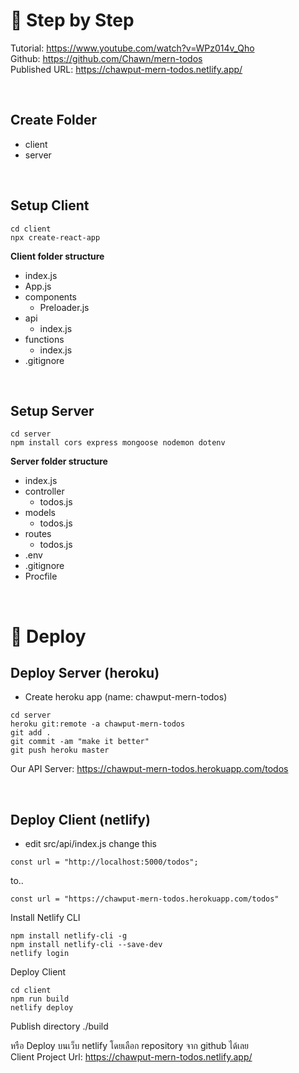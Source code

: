 # 📒 Step by Step

Tutorial: https://www.youtube.com/watch?v=WPz014v_Qho  
Github: https://github.com/Chawn/mern-todos  
Published URL: https://chawput-mern-todos.netlify.app/  

<br/>

## Create Folder
- client
- server   

<br/>

## Setup Client 
```console
cd client
npx create-react-app
```
**Client folder structure**
- index.js
- App.js
- components
  - Preloader.js
- api
  - index.js
- functions
  - index.js
- .gitignore

<br/>

## Setup Server
```console
cd server
npm install cors express mongoose nodemon dotenv
```
**Server folder structure**
- index.js
- controller
  - todos.js
- models
  - todos.js
- routes
  - todos.js
- .env
- .gitignore
- Procfile

<br/>


# 🚀 Deploy
## Deploy Server (heroku)
- Create heroku app (name: chawput-mern-todos)

```
cd server
heroku git:remote -a chawput-mern-todos
git add .
git commit -am "make it better"
git push heroku master
```
Our API Server: https://chawput-mern-todos.herokuapp.com/todos

<br/>

## Deploy Client (netlify)
- edit src/api/index.js
change this 
```
const url = "http://localhost:5000/todos";
```
to..
```
const url = "https://chawput-mern-todos.herokuapp.com/todos"
```

Install Netlify CLI
```
npm install netlify-cli -g
npm install netlify-cli --save-dev
netlify login
```


Deploy Client
```
cd client
npm run build
netlify deploy
```
Publish directory ./build  
  
หรือ Deploy บนเว็บ netlify โดยเลือก repository จาก github ได้เลย  
Client Project Url: https://chawput-mern-todos.netlify.app/

